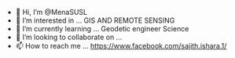 - 👋 Hi, I’m @MenaSUSL
- 👀 I’m interested in ...  GIS AND REMOTE SENSING
- 🌱 I’m currently learning ...  Geodetic engineer Science
- 💞️ I’m looking to collaborate on ...
- 📫 How to reach me ...    https://www.facebook.com/sajith.ishara.1/

<!---
MenaSUSL/MenaSUSL is a ✨ special ✨ repository because its `README.md` (this file) appears on your GitHub profile.
You can click the Preview link to take a look at your changes.
--->
